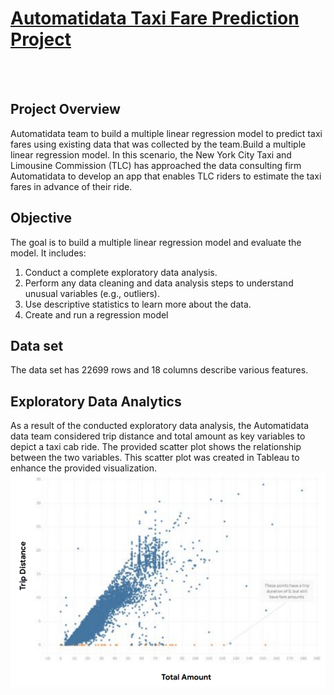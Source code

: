 # <ins>Automatidata Taxi Fare Prediction Project</ins>
<br></br>
## Project Overview 
Automatidata team to build a multiple linear regression model to predict taxi
fares using existing data that was collected by the team.Build a multiple linear regression model. In this scenario, the New York City Taxi and Limousine Commission (TLC) has approached the data consulting firm Automatidata to develop an app that enables TLC riders to estimate the taxi fares in advance of their ride.
## Objective 
The goal is to build a multiple linear regression model and evaluate the model. It includes:

1. Conduct a complete exploratory data analysis.
2. Perform any data cleaning and data analysis steps to understand unusual variables (e.g., outliers).
3. Use descriptive statistics to learn more about the data.
4. Create and run a regression model

 ## Data set 
 The data set has 22699 rows and 18 columns describe various features. 
 
 ## Exploratory Data Analytics 
As a result of the conducted exploratory data analysis, the Automatidata data team considered trip distance and total amount as key variables to depict a taxi cab ride. The provided scatter plot shows the relationship between the two variables. This scatter plot was created in Tableau to enhance the provided visualization.
![alt text](https://github.com/mayanktiwari-cpu/Data_science_project/blob/7ee4e9e07c1310122bdeb020849a530454b8374d/Automatidata%20Taxi%20Fare%20Prediction%20Project/Screenshot_2025-08-24-20-02-00-22_e2d5b3f32b79de1d45acd1fad96fbb0f.jpg)
